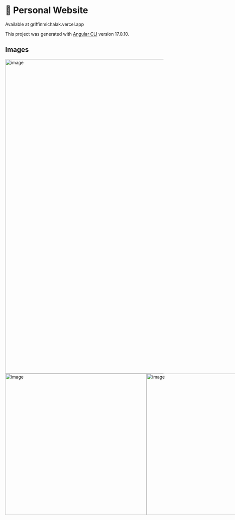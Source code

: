 # 🚀 Personal Website

Available at griffinmichalak.vercel.app

This project was generated with [Angular CLI](https://github.com/angular/angular-cli) version 17.0.10.

## Images
<img width="1000" alt="image" src="https://github.com/user-attachments/assets/5815482c-b370-4bee-8085-bf7a169a7514">
<div style="display: flex">
  <img width="450" alt="image" src="https://github.com/user-attachments/assets/b40a55ce-94b2-498d-938a-91dd8375831e">
  <img width="450" alt="image" src="https://github.com/user-attachments/assets/cf151a9e-79c0-4340-8bc6-ead9d1af2cc8">
</div>
